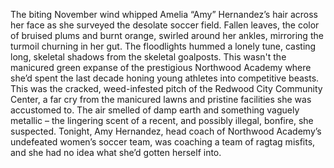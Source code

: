 The biting November wind whipped Amelia “Amy” Hernandez’s hair across her face as she surveyed the desolate soccer field.  Fallen leaves, the color of bruised plums and burnt orange, swirled around her ankles, mirroring the turmoil churning in her gut.  The floodlights hummed a lonely tune, casting long, skeletal shadows from the skeletal goalposts.  This wasn't the manicured green expanse of the prestigious Northwood Academy where she’d spent the last decade honing young athletes into competitive beasts.  This was the cracked, weed-infested pitch of the Redwood City Community Center, a far cry from the manicured lawns and pristine facilities she was accustomed to.  The air smelled of damp earth and something vaguely metallic – the lingering scent of a recent, and possibly illegal, bonfire, she suspected.  Tonight, Amy Hernandez, head coach of Northwood Academy’s undefeated women’s soccer team, was coaching a team of ragtag misfits, and she had no idea what she’d gotten herself into.

